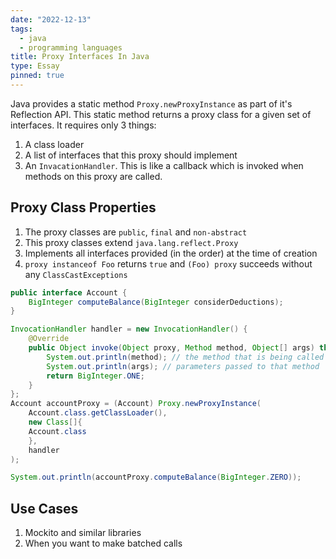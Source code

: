 ```yaml
---
date: "2022-12-13"
tags:
  - java
  - programming languages
title: Proxy Interfaces In Java
type: Essay
pinned: true
---
```


Java provides a static method `Proxy.newProxyInstance` as part of it's Reflection API. This static method returns a proxy class for a given set of interfaces.
It requires only 3 things:

1. A class loader
2. A list of interfaces that this proxy should implement
3. An `InvacationHandler`. This is like a callback which is invoked when methods on this proxy are called.

## Proxy Class Properties

1. The proxy classes are `public`, `final` and `non-abstract`
2. This proxy classes extend `java.lang.reflect.Proxy`
3. Implements all interfaces provided (in the order) at the time of creation
4. `proxy instanceof Foo` returns `true` and `(Foo) proxy` succeeds without any `ClassCastExceptions`

```java
public interface Account {
    BigInteger computeBalance(BigInteger considerDeductions);
}

InvocationHandler handler = new InvocationHandler() {
    @Override
    public Object invoke(Object proxy, Method method, Object[] args) throws Throwable {
        System.out.println(method); // the method that is being called
        System.out.println(args); // parameters passed to that method
        return BigInteger.ONE;
    }
};
Account accountProxy = (Account) Proxy.newProxyInstance(
    Account.class.getClassLoader(), 
    new Class[]{
    Account.class
    }, 
    handler
);

System.out.println(accountProxy.computeBalance(BigInteger.ZERO));
```

## Use Cases

1. Mockito and similar libraries
2. When you want to make batched calls